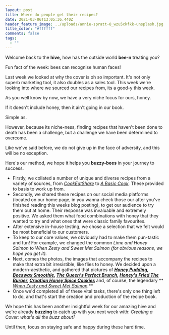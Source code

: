 ```yaml
---
layout: post
title: Where do people get their recipes?
date: 2021-03-06T13:05:36.440Z
header_feature_image: ../uploads/annie-spratt-8_wzu5xkfkk-unsplash.jpg
title_color: "#ffffff"
comments: false
tags:
  - ""
---
```

Welcome back to the **hive,** how has the outside world **bee-n** treating you?

Fun fact of the week: bees can recognise human faces!

Last week we looked at why the cover is oh so important. It's not only superb marketing tool, it also doubles as a sales tool. This week we're looking into where we sourced our recipes from, its a good-y this week. 

As you well know by now, we have a very niche focus for ours, honey. 

If it doesn't include honey, then it ain't going in our book.

Simple as. 

However, because its niche-ness, finding recipes that haven't been done to death has been a challenge, but a challenge we have been determined to overcome. 

Like we've said before, we do not give up in the face of adversity, and this will be no exception. 

Here's our method, we hope it helps you **buzzy-bees** in your journey to success.

* Firstly, we collated a number of unique and diverse recipes from a variety of sources, from *[CookEatShare](https://cookeatshare.com)* to *[A Basic Cook](http://www.abasiccook.com).* These provided to basis to work up from. 
* Secondly, we shared these recipes on our social media platforms (located on our home page, in you wanna check those our after you've finished reading this weeks blog posting), to get our audience to try them out at home. Their response was invaluable and extremely positive. We asked them what food combinations with honey that they wanted to try and what ones that were classic family favourites.
* After extensive in-house testing, we chose a selection that we felt would be most beneficial to our customers. 
* To keep to our core values, we obviously had to make them pun-tastic and fun! For example, we changed the common *Lime and Honey Salmon* to *When Zesty and Sweet Met Salmon (*for obvious reasons, we hope you get it)*.*
* Next, comes the photos, the images that accompany the recipes to make that extra bit irresistible, like flies to honey. We decided upon a modern-aesthetic, and gathered that pictures of ***[Honey Pudding](https://bloggg-website.netlify.app/recipes/recipe6/), [Beeswax Smoothie](https://bloggg-website.netlify.app/recipes/recipe1/), [The Queen's Perfect Brunch](https://bloggg-website.netlify.app/recipes/recipe2/), [Honey's Fried The Burger](https://bloggg-website.netlify.app/recipes/recipe3/), [Croatian Honey Spice Cookies](https://bloggg-website.netlify.app/recipes/recipe4/)*** and, of course, the legendary ** *[When Zesty and Sweet Met Salmon](https://bloggg-website.netlify.app/recipes/recipe5/).*** 
* Once we'd completed all of these vital tasks, there's only one thing left to do, and that's start the creation and production of the recipe book.

We hope this has been another insightful week for our amazing hive and we're already **buzzing** to catch up with you next week with: *Creating a Cover: what's all the buzz about?*

Until then, focus on staying safe and happy during these hard time.